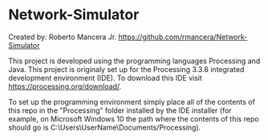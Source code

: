 # Network-Simulator
Created by: Roberto Mancera Jr.
https://github.com/rmancera/Network-Simulator


This project is developed using the programming languages Processing and Java.
This project is originaly set up for the Processing 3.3.6 integrated development environment (IDE).
To download this IDE visit https://processing.org/download/.

To set up the programming environment simply place all of the contents of this repo in the "Processing" folder installed by the IDE installer (for example, on Microsoft Windows 10 the path where the contents of this repo should go is C:\Users\UserName\Documents/Processing).
